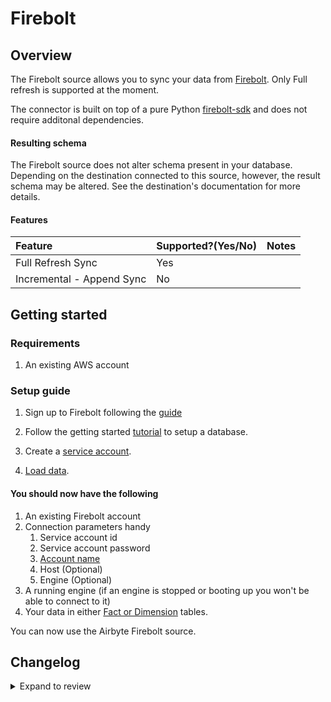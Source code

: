 # Firebolt

## Overview

The Firebolt source allows you to sync your data from [Firebolt](https://www.firebolt.io/). Only Full refresh is supported at the moment.

The connector is built on top of a pure Python [firebolt-sdk](https://pypi.org/project/firebolt-sdk/) and does not require additonal dependencies.

#### Resulting schema

The Firebolt source does not alter schema present in your database. Depending on the destination connected to this source, however, the result schema may be altered. See the destination's documentation for more details.

#### Features

| Feature                   | Supported?\(Yes/No\) | Notes |
| :------------------------ | :------------------- | :---- |
| Full Refresh Sync         | Yes                  |       |
| Incremental - Append Sync | No                   |       |

## Getting started

### Requirements

1. An existing AWS account

### Setup guide

1. Sign up to Firebolt following the [guide](https://docs.firebolt.io/godocs/Guides/managing-your-organization/creating-an-organization.html)

1. Follow the getting started [tutorial](https://docs.firebolt.io/godocs/Guides/getting-started.html) to setup a database.

1. Create a [service account](https://docs.firebolt.io/godocs/Guides/managing-your-organization/service-accounts.html).

1. [Load data](https://docs.firebolt.io/godocs/Guides/loading-data/loading-data.html).

#### You should now have the following

1. An existing Firebolt account
1. Connection parameters handy
   1. Service account id
   1. Service account password
   1. [Account name](https://docs.firebolt.io/godocs/Guides/managing-your-organization/managing-accounts.html)
   1. Host (Optional)
   1. Engine (Optional)
1. A running engine (if an engine is stopped or booting up you won't be able to connect to it)
1. Your data in either [Fact or Dimension](https://docs.firebolt.io/godocs/Overview/working-with-tables/working-with-tables.html#fact-and-dimension-tables) tables.

You can now use the Airbyte Firebolt source.

## Changelog

<details>
  <summary>Expand to review</summary>

| Version | Date       | Pull Request                                             | Subject                                                      |
| :------ | :--------- | :------------------------------------------------------- | :----------------------------------------------------------- |
| 2.0.25 | 2025-04-05 | [48657](https://github.com/airbytehq/airbyte/pull/48657) | Update dependencies |
| 2.0.24 | 2024-11-04 | [48154](https://github.com/airbytehq/airbyte/pull/48154) | Update dependencies |
| 2.0.23 | 2024-10-28 | [47109](https://github.com/airbytehq/airbyte/pull/47109) | Update dependencies |
| 2.0.22 | 2024-10-12 | [46826](https://github.com/airbytehq/airbyte/pull/46826) | Update dependencies |
| 2.0.21 | 2024-10-05 | [46471](https://github.com/airbytehq/airbyte/pull/46471) | Update dependencies |
| 2.0.20 | 2024-09-28 | [46210](https://github.com/airbytehq/airbyte/pull/46210) | Update dependencies |
| 2.0.19 | 2024-09-21 | [45765](https://github.com/airbytehq/airbyte/pull/45765) | Update dependencies |
| 2.0.18 | 2024-09-14 | [45572](https://github.com/airbytehq/airbyte/pull/45572) | Update dependencies |
| 2.0.17 | 2024-09-07 | [45211](https://github.com/airbytehq/airbyte/pull/45211) | Update dependencies |
| 2.0.16 | 2024-08-31 | [45030](https://github.com/airbytehq/airbyte/pull/45030) | Update dependencies |
| 2.0.15 | 2024-08-24 | [44715](https://github.com/airbytehq/airbyte/pull/44715) | Update dependencies |
| 2.0.14 | 2024-08-17 | [44212](https://github.com/airbytehq/airbyte/pull/44212) | Update dependencies |
| 2.0.13 | 2024-08-12 | [43774](https://github.com/airbytehq/airbyte/pull/43774) | Update dependencies |
| 2.0.12 | 2024-08-10 | [43535](https://github.com/airbytehq/airbyte/pull/43535) | Update dependencies |
| 2.0.11 | 2024-08-03 | [43268](https://github.com/airbytehq/airbyte/pull/43268) | Update dependencies |
| 2.0.10 | 2024-07-20 | [42159](https://github.com/airbytehq/airbyte/pull/42159) | Update dependencies |
| 2.0.9 | 2024-07-13 | [41744](https://github.com/airbytehq/airbyte/pull/41744) | Update dependencies |
| 2.0.8 | 2024-07-10 | [41575](https://github.com/airbytehq/airbyte/pull/41575) | Update dependencies |
| 2.0.7 | 2024-07-09 | [41151](https://github.com/airbytehq/airbyte/pull/41151) | Update dependencies |
| 2.0.6 | 2024-07-06 | [40979](https://github.com/airbytehq/airbyte/pull/40979) | Update dependencies |
| 2.0.5 | 2024-06-25 | [40438](https://github.com/airbytehq/airbyte/pull/40438) | Update dependencies |
| 2.0.4 | 2024-06-22 | [40199](https://github.com/airbytehq/airbyte/pull/40199) | Update dependencies |
| 2.0.3 | 2024-06-06 | [39183](https://github.com/airbytehq/airbyte/pull/39183) | [autopull] Upgrade base image to v1.2.2 |
| 2.0.2 | 2024-06-03 | [38892](https://github.com/airbytehq/airbyte/pull/38892) | Replace AirbyteLogger with logging.Logger |
| 2.0.1 | 2024-06-03 | [38892](https://github.com/airbytehq/airbyte/pull/38892) | Replace AirbyteLogger with logging.Logger |
| 2.0.0 | 2024-06-01 | [36349](https://github.com/airbytehq/airbyte/pull/36349) | Service account authentication support |
| 1.0.0 | 2023-07-20 | [21842](https://github.com/airbytehq/airbyte/pull/21842) | PGDate, TimestampTZ, TimestampNTZ and Boolean column support |
| 0.2.1 | 2022-05-10 | [25965](https://github.com/airbytehq/airbyte/pull/25965) | Fix DATETIME conversion to Airbyte date-time type |
| 0.2.0 | 2022-09-09 | [16583](https://github.com/airbytehq/airbyte/pull/16583) | Reading from views |
| 0.1.0 | 2022-04-28 | [13874](https://github.com/airbytehq/airbyte/pull/13874) | Create Firebolt source |

</details>

